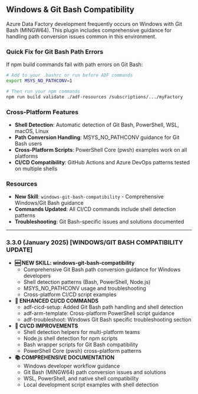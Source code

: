 ## Windows & Git Bash Compatibility

Azure Data Factory development frequently occurs on Windows with Git Bash (MINGW64). This plugin includes comprehensive guidance for handling path conversion issues common in this environment.

### Quick Fix for Git Bash Path Errors

If npm build commands fail with path errors on Git Bash:

```bash
# Add to your .bashrc or run before ADF commands
export MSYS_NO_PATHCONV=1

# Then run your npm commands
npm run build validate ./adf-resources /subscriptions/.../myFactory
```

### Cross-Platform Features

- **Shell Detection**: Automatic detection of Git Bash, PowerShell, WSL, macOS, Linux
- **Path Conversion Handling**: MSYS_NO_PATHCONV guidance for Git Bash users
- **Cross-Platform Scripts**: PowerShell Core (pwsh) examples work on all platforms
- **CI/CD Compatibility**: GitHub Actions and Azure DevOps patterns tested on multiple shells

### Resources

- **New Skill**: `windows-git-bash-compatibility` - Comprehensive Windows/Git Bash guidance
- **Commands Updated**: All CI/CD commands include shell detection patterns
- **Troubleshooting**: Git Bash-specific issues and solutions documented

---

### 3.3.0 (January 2025) **[WINDOWS/GIT BASH COMPATIBILITY UPDATE]**
- **🆕 NEW SKILL: windows-git-bash-compatibility**
  - Comprehensive Git Bash path conversion guidance for Windows developers
  - Shell detection patterns (Bash, PowerShell, Node.js)
  - MSYS_NO_PATHCONV usage and troubleshooting
  - Cross-platform CI/CD script examples
- **📝 ENHANCED CI/CD COMMANDS**
  - adf-cicd-setup: Added Git Bash path handling and shell detection
  - adf-arm-template: Cross-platform PowerShell script guidance
  - adf-troubleshoot: Windows Git Bash specific troubleshooting section
- **🔧 CI/CD IMPROVEMENTS**
  - Shell detection helpers for multi-platform teams
  - Node.js shell detection for npm scripts
  - Bash wrapper scripts for Git Bash compatibility
  - PowerShell Core (pwsh) cross-platform patterns
- **📚 COMPREHENSIVE DOCUMENTATION**
  - Windows developer workflow guidance
  - Git Bash (MINGW64) path conversion issues and solutions
  - WSL, PowerShell, and native shell compatibility
  - Local development script examples with shell detection
